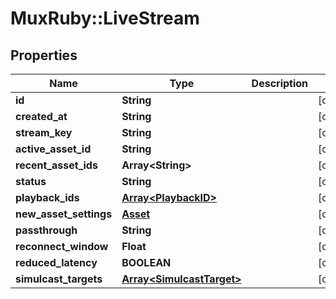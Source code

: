 # MuxRuby::LiveStream

## Properties
Name | Type | Description | Notes
------------ | ------------- | ------------- | -------------
**id** | **String** |  | [optional] 
**created_at** | **String** |  | [optional] 
**stream_key** | **String** |  | [optional] 
**active_asset_id** | **String** |  | [optional] 
**recent_asset_ids** | **Array&lt;String&gt;** |  | [optional] 
**status** | **String** |  | [optional] 
**playback_ids** | [**Array&lt;PlaybackID&gt;**](PlaybackID.md) |  | [optional] 
**new_asset_settings** | [**Asset**](Asset.md) |  | [optional] 
**passthrough** | **String** |  | [optional] 
**reconnect_window** | **Float** |  | [optional] 
**reduced_latency** | **BOOLEAN** |  | [optional] 
**simulcast_targets** | [**Array&lt;SimulcastTarget&gt;**](SimulcastTarget.md) |  | [optional] 


